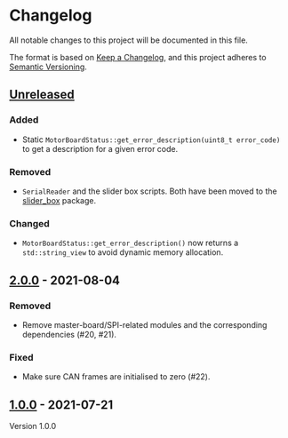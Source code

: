 # Changelog
All notable changes to this project will be documented in this file.

The format is based on [Keep a Changelog](https://keepachangelog.com/en/1.0.0/),
and this project adheres to [Semantic Versioning](https://semver.org/spec/v2.0.0.html).

## [Unreleased]
### Added
- Static `MotorBoardStatus::get_error_description(uint8_t error_code)` to get a
  description for a given error code.

### Removed
- `SerialReader` and the slider box scripts.  Both have been moved to the
  [slider_box](https://github.com/open-dynamic-robot-initiative/slider_box)
  package.

### Changed
- `MotorBoardStatus::get_error_description()` now returns a `std::string_view`
  to avoid dynamic memory allocation.


## [2.0.0] - 2021-08-04
### Removed
- Remove master-board/SPI-related modules and the corresponding
  dependencies (#20, #21).

### Fixed
- Make sure CAN frames are initialised to zero (#22).


## [1.0.0] - 2021-07-21
Version 1.0.0


[Unreleased]: https://github.com/open-dynamic-robot-initiative/blmc_drivers/compare/2.0.0...HEAD
[2.0.0]: https://github.com/open-dynamic-robot-initiative/blmc_drivers/compare/1.0.0...2.0.0
[1.0.0]: https://github.com/open-dynamic-robot-initiative/blmc_drivers/releases/tag/v1.0.0
